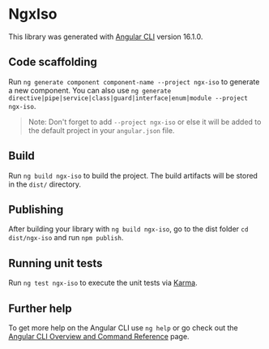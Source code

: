 # NgxIso

This library was generated with [Angular CLI](https://github.com/angular/angular-cli) version 16.1.0.

## Code scaffolding

Run `ng generate component component-name --project ngx-iso` to generate a new component. You can also use `ng generate directive|pipe|service|class|guard|interface|enum|module --project ngx-iso`.
> Note: Don't forget to add `--project ngx-iso` or else it will be added to the default project in your `angular.json` file. 

## Build

Run `ng build ngx-iso` to build the project. The build artifacts will be stored in the `dist/` directory.

## Publishing

After building your library with `ng build ngx-iso`, go to the dist folder `cd dist/ngx-iso` and run `npm publish`.

## Running unit tests

Run `ng test ngx-iso` to execute the unit tests via [Karma](https://karma-runner.github.io).

## Further help

To get more help on the Angular CLI use `ng help` or go check out the [Angular CLI Overview and Command Reference](https://angular.io/cli) page.
